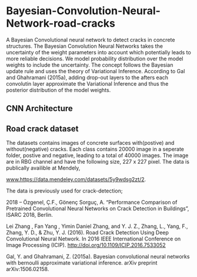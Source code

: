 # Bayesian-Convolution-Neural-Network-road-cracks
A Bayesian Convolutional neural network to detect cracks in concrete structures. The Bayesian Convolution Neural Networks takes the uncertainty of the weight parameters into account which potentially leads to more reliable decisions. We model probability distribution over the model weights to include the uncertainty. The concept follows the Bayesian update rule and uses the theory of Variational Inference. According to Gal and Ghahramani (2015a), adding drop-out layers to the afters each convolutin layer approximate the Variational Inference and thus the posterior distribution of the model weights. 

## CNN Architecture


## Road crack dataset
The datasets contains images of concrete surfaces with(postive) and without(negative) cracks. Each class contains 20000 image in a seperate folder, postive and negative, leading to a total of
40000 images. The image are in RBG channel and have the following size, 227 x 227 pixel. The data is publically availible at Mendely, 

www.https://data.mendeley.com/datasets/5y9wdsg2zt/2. 

The data is previously used for crack-detection;

2018 – Özgenel, Ç.F., Gönenç Sorguç, A. “Performance Comparison of Pretrained Convolutional Neural Networks on Crack Detection in Buildings”, ISARC 2018, Berlin. 


Lei Zhang , Fan Yang , Yimin Daniel Zhang, and Y. J. Z., Zhang, L., Yang, F., Zhang, Y. D., & Zhu, Y. J. (2016). Road Crack Detection Using Deep Convolutional Neural Network. In 2016 IEEE International Conference on Image Processing (ICIP). http://doi.org/10.1109/ICIP.2016.7533052

Gal, Y. and Ghahramani, Z. (2015a). Bayesian convolutional neural networks with bernoulli approximate variational inference. arXiv preprint arXiv:1506.02158.
